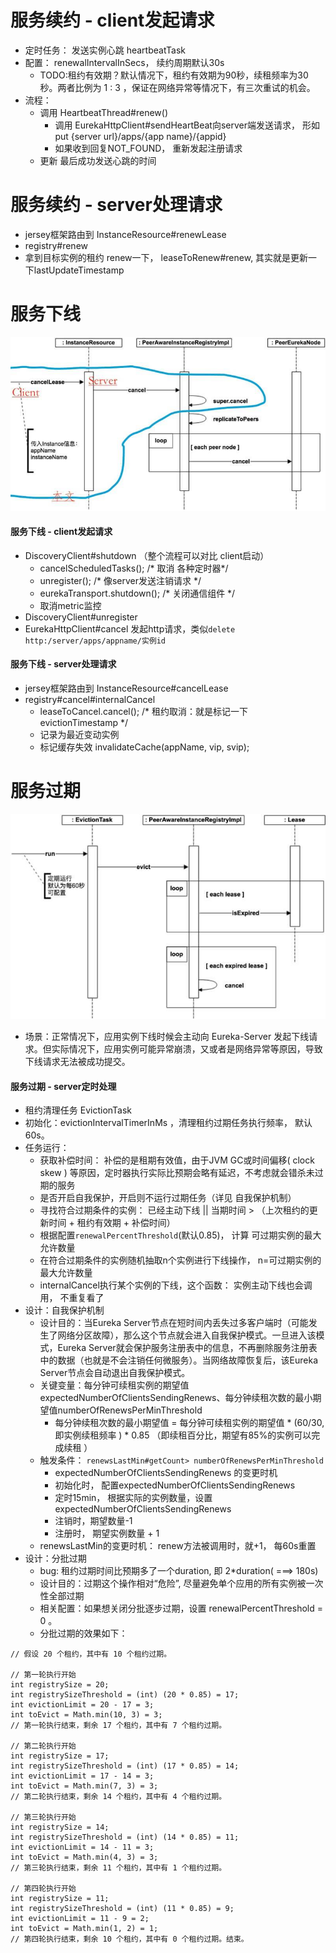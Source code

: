 # 服务续约 - client发起请求
- 定时任务： 发送实例心跳 heartbeatTask
- 配置： renewalIntervalInSecs， 续约周期默认30s 
  - TODO:租约有效期？默认情况下，租约有效期为90秒，续租频率为30秒。两者比例为 1 : 3 ，保证在网络异常等情况下，有三次重试的机会。
- 流程：
  - 调用 HeartbeatThread#renew()
    - 调用 EurekaHttpClient#sendHeartBeat向server端发送请求， 形如 put {server url}/apps/{app name}/{appid}
    - 如果收到回复NOT_FOUND， 重新发起注册请求
  - 更新 最后成功发送心跳的时间 

# 服务续约 - server处理请求
- jersey框架路由到 InstanceResource#renewLease
- registry#renew
- 拿到目标实例的租约 renew一下， leaseToRenew#renew, 其实就是更新一下lastUpdateTimestamp

# 服务下线
![](pic/下线应用实例的过程.jpeg)
#### 服务下线 - client发起请求
- DiscoveryClient#shutdown （整个流程可以对比 client启动）
    - cancelScheduledTasks(); /* 取消 各种定时器*/
    - unregister(); /* 像server发送注销请求 */
    - eurekaTransport.shutdown(); /* 关闭通信组件 */
    - 取消metric监控
- DiscoveryClient#unregister
- EurekaHttpClient#cancel 发起http请求，类似`delete http:/server/apps/appname/实例id`

#### 服务下线 - server处理请求
- jersey框架路由到 InstanceResource#cancelLease
- registry#cancel#internalCancel
    - leaseToCancel.cancel(); /* 租约取消：就是标记一下evictionTimestamp */
    - 记录为最近变动实例  
    - 标记缓存失效 invalidateCache(appName, vip, svip);
    
# 服务过期
![](pic/Eureka-Server%20过期超时续租的租约.png)
- 场景：正常情况下，应用实例下线时候会主动向 Eureka-Server 发起下线请求。但实际情况下，应用实例可能异常崩溃，又或者是网络异常等原因，导致下线请求无法被成功提交。
#### 服务过期 - server定时处理
- 租约清理任务 EvictionTask
- 初始化：evictionIntervalTimerInMs ，清理租约过期任务执行频率， 默认60s。
- 任务运行： 
    - 获取补偿时间： 补偿的是租期有效值，由于JVM GC或时间偏移( clock skew ) 等原因，定时器执行实际比预期会略有延迟，不考虑就会错杀未过期的服务
    - 是否开启自我保护，开启则不运行过期任务（详见 自我保护机制）
    - 寻找符合过期条件的实例： 已经主动下线 || 当期时间 > （上次租约的更新时间 + 租约有效期 + 补偿时间）
    - 根据配置`renewalPercentThreshold`(默认0.85)， 计算 可过期实例的最大允许数量
    - 在符合过期条件的实例随机抽取n个实例进行下线操作， n=可过期实例的最大允许数量
    - internalCancel执行某个实例的下线，这个函数： 实例主动下线也会调用， 不重复看了
- 设计：自我保护机制
    - 设计目的：当Eureka Server节点在短时间内丢失过多客户端时（可能发生了网络分区故障），那么这个节点就会进入自我保护模式。一旦进入该模式，Eureka Server就会保护服务注册表中的信息，不再删除服务注册表中的数据（也就是不会注销任何微服务）。当网络故障恢复后，该Eureka Server节点会自动退出自我保护模式。    
    - 关键变量：每分钟可续租实例的期望值expectedNumberOfClientsSendingRenews、每分钟续租次数的最小期望值numberOfRenewsPerMinThreshold
        - 每分钟续租次数的最小期望值 = 每分钟可续租实例的期望值 * (60/30, 即实例续租频率 ) * 0.85 （即续租百分比，期望有85%的实例可以完成续租 ） 
    - 触发条件： `renewsLastMin#getCount> numberOfRenewsPerMinThreshold`
        - expectedNumberOfClientsSendingRenews 的变更时机
        - 初始化时， 配置expectedNumberOfClientsSendingRenews
        - 定时15min， 根据实际的实例数量，设置expectedNumberOfClientsSendingRenews     
        - 注销时，期望数量-1
        - 注册时， 期望实例数量 + 1
    - renewsLastMin的变更时机： renew方法被调用时，就+1， 每60s重置
- 设计：分批过期
    - bug: 租约过期时间比预期多了一个duration, 即 2*duration( ===> 180s)
    - 设计目的：过期这个操作相对“危险”, 尽量避免单个应用的所有实例被一次性全部过期
    - 相关配置：如果想关闭分批逐步过期，设置 renewalPercentThreshold = 0 。
    - 分批过期的效果如下：
```text
// 假设 20 个租约，其中有 10 个租约过期。

// 第一轮执行开始
int registrySize = 20;
int registrySizeThreshold = (int) (20 * 0.85) = 17;
int evictionLimit = 20 - 17 = 3;
int toEvict = Math.min(10, 3) = 3;
// 第一轮执行结束，剩余 17 个租约，其中有 7 个租约过期。

// 第二轮执行开始
int registrySize = 17;
int registrySizeThreshold = (int) (17 * 0.85) = 14;
int evictionLimit = 17 - 14 = 3;
int toEvict = Math.min(7, 3) = 3;
// 第二轮执行结束，剩余 14 个租约，其中有 4 个租约过期。

// 第三轮执行开始
int registrySize = 14;
int registrySizeThreshold = (int) (14 * 0.85) = 11;
int evictionLimit = 14 - 11 = 3;
int toEvict = Math.min(4, 3) = 3;
// 第三轮执行结束，剩余 11 个租约，其中有 1 个租约过期。

// 第四轮执行开始
int registrySize = 11;
int registrySizeThreshold = (int) (11 * 0.85) = 9;
int evictionLimit = 11 - 9 = 2;
int toEvict = Math.min(1, 2) = 1;
// 第四轮执行结束，剩余 10 个租约，其中有 0 个租约过期。结束。
```